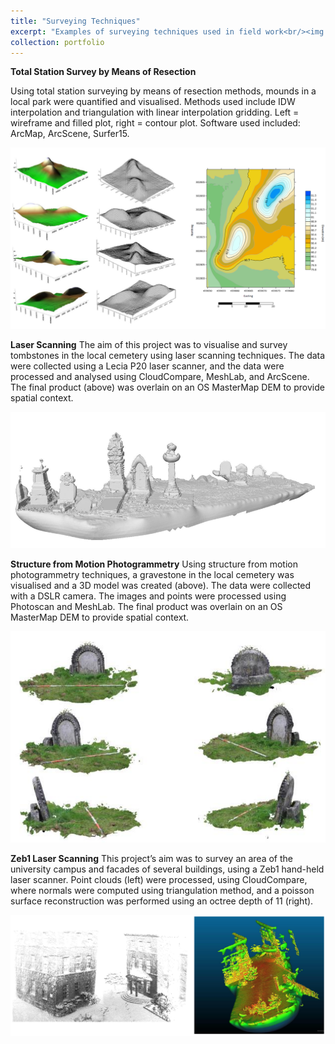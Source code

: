 ```yaml
---
title: "Surveying Techniques"
excerpt: "Examples of surveying techniques used in field work<br/><img src='/images/surveying1.png'>"
collection: portfolio
---
```


<b>Total Station Survey by Means of Resection</b> 

Using total station surveying by means of resection methods, mounds in a local park were quantified and visualised. Methods used include IDW interpolation and
triangulation with linear interpolation gridding. Left = wireframe and filled plot, right = contour plot. Software used included: ArcMap, ArcScene, Surfer15. 

<img src='/images/surveying1.PNG'>


<b>Laser Scanning</b>
The aim of this project was to visualise and survey tombstones in the local cemetery using laser scanning techniques. The data were collected using a Lecia P20 laser
scanner, and the data were processed and analysed using CloudCompare, MeshLab, and ArcScene. The final product (above) was overlain on an OS MasterMap DEM
to provide spatial context. 

<img src='/images/surveying2.PNG'>

<b>Structure from Motion Photogrammetry</b>
Using structure from motion photogrammetry techniques, a gravestone in the local cemetery was visualised and a 3D model was created (above). The data were
collected with a DSLR camera. The images and points were processed using Photoscan and MeshLab. The final product was overlain on an OS MasterMap DEM to
provide spatial context. 

<img src='/images/surveying3.PNG'>


<b>Zeb1 Laser Scanning</b>
This project’s aim was to survey an area of the university campus and facades of several buildings, using a Zeb1 hand-held laser scanner. Point clouds (left) were
processed, using CloudCompare, where normals were computed using triangulation method, and a poisson surface reconstruction was performed using an octree
depth of 11 (right). 

<img src='/images/surveying4.PNG'>
